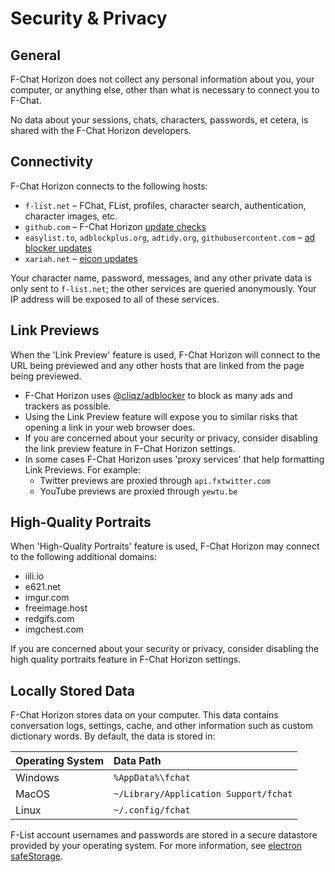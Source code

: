 # Security & Privacy

## General

F-Chat Horizon does not collect any personal information about you, your computer, or anything else, other than what is necessary to connect you to F-Chat.

No data about your sessions, chats, characters, passwords, et cetera, is shared with the F-Chat Horizon developers.

## Connectivity

F-Chat Horizon connects to the following hosts:

- `f-list.net` – FChat, FList, profiles, character search, authentication, character images, etc.
- `github.com` – F-Chat Horizon [update checks](./electron/pack.js)
- `easylist.to`, `adblockplus.org`, `adtidy.org`, `githubusercontent.com` – [ad blocker updates](./electron/blocker/blocker.ts)
- `xariah.net` – [eicon updates](./learn/eicon/updater.ts)

Your character name, password, messages, and any other private data is only sent to `f-list.net`; the other services are queried anonymously.
Your IP address will be exposed to all of these services.

## Link Previews

When the 'Link Preview' feature is used, F-Chat Horizon will connect to the URL being previewed and any other hosts that are linked from the page being previewed.

- F-Chat Horizon uses [@cliqz/adblocker](https://github.com/ghostery/adblocker) to block as many ads and trackers as possible.
- Using the Link Preview feature will expose you to similar risks that opening a link in your web browser does.
- If you are concerned about your security or privacy, consider disabling the link preview feature in F-Chat Horizon settings.
- In some cases F-Chat Horizon uses 'proxy services' that help formatting Link Previews. For example:
  - Twitter previews are proxied through `api.fxtwitter.com`
  - YouTube previews are proxied through `yewtu.be`

## High-Quality Portraits

When 'High-Quality Portraits' feature is used, F-Chat Horizon may connect to the following additional domains:

- iili.io
- e621.net
- imgur.com
- freeimage.host
- redgifs.com
- imgchest.com

If you are concerned about your security or privacy, consider disabling the high quality portraits feature in F-Chat Horizon settings.

## Locally Stored Data

F-Chat Horizon stores data on your computer. This data contains conversation logs, settings, cache, and other
information such as custom dictionary words. By default, the data is stored in:

| **Operating System** | **Data Path**                         |
| :------------------- | :------------------------------------ |
| Windows              | `%AppData%\fchat`                     |
| MacOS                | `~/Library/Application Support/fchat` |
| Linux                | `~/.config/fchat`                     |

F-List account usernames and passwords are stored in a secure datastore provided by your operating system.
For more information, see [electron safeStorage](https://www.electronjs.org/docs/latest/api/safe-storage).

